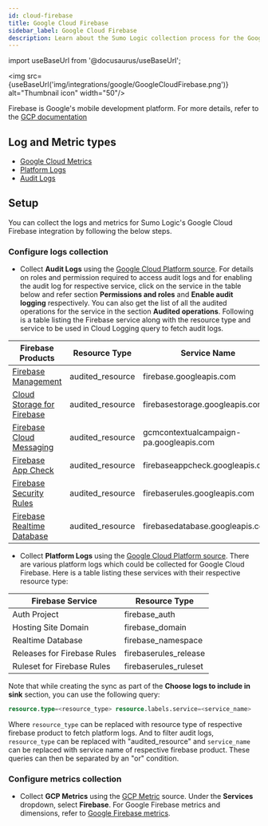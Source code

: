 ```yaml
---
id: cloud-firebase
title: Google Cloud Firebase
sidebar_label: Google Cloud Firebase
description: Learn about the Sumo Logic collection process for the Google Cloud Firebase service.
---
```


import useBaseUrl from '@docusaurus/useBaseUrl';

<img src={useBaseUrl('img/integrations/google/GoogleCloudFirebase.png')} alt="Thumbnail icon" width="50"/>

Firebase is Google's mobile development platform. For more details, refer to the [GCP documentation](https://firebase.google.com/docs)

## Log and Metric types

* [Google Cloud Metrics](https://cloud.google.com/monitoring/api/metrics_gcp)
* [Platform Logs](https://docs.aws.amazon.com/appflow/latest/userguide/monitoring-cloudwatch.html)
* [Audit Logs](https://docs.aws.amazon.com/appflow/latest/userguide/appflow-cloudtrail-logs.html)

## Setup


You can collect the logs and metrics for Sumo Logic's Google Cloud Firebase integration by following the below steps.

### Configure logs collection

* Collect **Audit Logs** using the [Google Cloud Platform source](/docs/send-data/hosted-collectors/google-source/google-cloud-platform-source). For details on roles and permission required to access audit logs and for enabling the audit log for respective service, click on the service in the table below and refer section **Permissions and roles** and **Enable audit logging** respectively. You can also get the list of all the audited operations for the service in the section **Audited operations**. Following is a table listing the Firebase service along with the resource type and service to be used in Cloud Logging query to fetch audit logs.

| Firebase Products | Resource Type |  Service Name |
| ----------- | ----------- |  ----------- |
| [Firebase Management](https://firebase.google.com/support/guides/cloud-audit-logging/firebase-management) | audited_resource | firebase.googleapis.com       |
| [Cloud Storage for Firebase](https://firebase.google.com/support/guides/cloud-audit-logging/firebase-storage)  | audited_resource | firebasestorage.googleapis.com        |
| [Firebase Cloud Messaging](https://firebase.google.com/support/guides/cloud-audit-logging/firebase-cloud-messaging) | audited_resource | gcmcontextualcampaign-pa.googleapis.com       |
| [Firebase App Check](https://firebase.google.com/support/guides/cloud-audit-logging/firebase-app-check)   | audited_resource | firebaseappcheck.googleapis.com        |
| [Firebase Security Rules](https://firebase.google.com/support/guides/cloud-audit-logging/firebase-rules) | audited_resource | firebaserules.googleapis.com       |
| [Firebase Realtime Database](https://firebase.google.com/support/guides/cloud-audit-logging/firebase-realtime-database) | audited_resource | firebasedatabase.googleapis.com       |

* Collect **Platform Logs** using the [Google Cloud Platform source](/docs/send-data/hosted-collectors/google-source/google-cloud-platform-source). There are various platform logs which could be collected for Google Cloud Firebase. Here is a table listing these services with their respective resource type:

| Firebase Service | Resource Type |
| ----------- | ----------- |
| Auth Project | firebase_auth       |
| Hosting Site Domain   | firebase_domain        |
| Realtime Database | firebase_namespace       |
| Releases for Firebase Rules   | firebaserules_release        |
| Ruleset for Firebase Rules | firebaserules_ruleset       |

Note that while creating the sync as part of the **Choose logs to include in sink** section, you can use the following query:

```sql
resource.type=<resource_type> resource.labels.service=<service_name>
```

Where `resource_type` can be replaced with resource type of respective firebase product to fetch platform logs. And to filter audit logs, `resource_type` can be replaced with "audited_resource" and `service_name` can be replaced with service name of respective firebase product. These queries can then be separated by an "or" condition.

### Configure metrics collection

* Collect **GCP Metrics** using the [GCP Metric](/docs/send-data/hosted-collectors/google-source/gcp-metrics-source/) source. Under the **Services** dropdown, select **Firebase**. For Google Firebase metrics and dimensions, refer to [Google Firebase metrics](https://cloud.google.com/monitoring/api/metrics_gcp#gcp-firebasedatabase).
